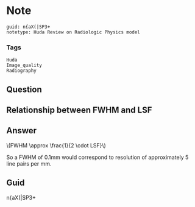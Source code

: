 # Note
```
guid: n{aX(|SP3+
notetype: Huda Review on Radiologic Physics model
```

### Tags
```
Huda
Image_quality
Radiography
```

## Question
<h2>Relationship between FWHM and LSF</h2>

## Answer
<section>
<p>\(FWHM \approx \frac{1}{2 \cdot LSF}\)</p>
<p>So a FWHM of 0.1mm would correspond to resolution of approximately 5 line pairs per mm.</p>


</section>

## Guid
n{aX(|SP3+
